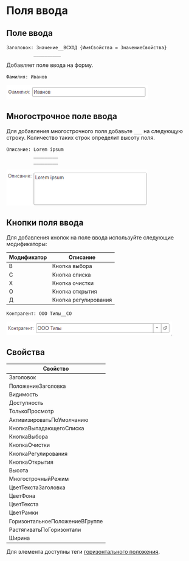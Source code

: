 # Поля ввода

## Поле ввода
```text
Заголовок: Значение__ВСХОД {ИмяСвойства = ЗначениеСвойства}
          __________
```
Добавляет поле ввода на форму. 
```text
Фамилия: Иванов
```
<kbd> ![Однострочное поле ввода](./_images/input-simple.png) </kbd>

## Многострочное поле ввода
Для добавления многострочного поля добавьте `___` на следующую строку. Количество таких строк определит высоту поля.
```text
Описание: Lorem ipsum
          _________
          _________
```
<kbd> ![Многострочное поле ввода](./_images/input-multi.png) </kbd>

## Кнопки поля ввода
Для добавления кнопок на поле ввода используйте следующие модификаторы:

| Модификатор |  Описание             |
| ----------- |  -------------------- |
| В           |  Кнопка выбора        |
| С           |  Кнопка списка        |
| Х           |  Кнопка очистки       |
| О           |  Кнопка открытия      |
| Д           |  Кнопка регулирования |


```text
Контрагент: ООО Типы__СО
```
<kbd>![Поле с выбором](./_images/input-select.png)</kbd>

## Свойства

| Свойство                       |
| ------------------------------ |
| Заголовок                      |
| ПоложениеЗаголовка             |
| Видимость                      |
| Доступность                    |
| ТолькоПросмотр                 |
| АктивизироватьПоУмолчанию      |
| КнопкаВыпадающегоСписка        |
| КнопкаВыбора                   |
| КнопкаОчистки                  |
| КнопкаРегулирования            |
| КнопкаОткрытия                 |
| Высота                         |
| МногострочныйРежим             |
| ЦветТекстаЗаголовка            |
| ЦветФона                       |
| ЦветТекста                     |
| ЦветРамки                      |
| ГоризонтальноеПоложениеВГруппе |
| РастягиватьПоГоризонтали       |
| Ширина                         |

Для элемента доступны теги [горизонтального положения](ГоризонтальноеПоложение.md).

